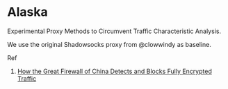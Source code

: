 # Alaska
Experimental Proxy Methods to Circumvent Traffic Characteristic Analysis.

We use the original Shadowsocks proxy from @clowwindy as baseline.

Ref
1. [How the Great Firewall of China Detects and Blocks Fully Encrypted Traffic](https://gfw.report/publications/usenixsecurity23/en/)
